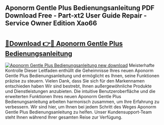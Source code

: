 ## Aponorm Gentle Plus Bedienungsanleitung PDF Download Free - Part-xt2 User Guide Repair - Service Owner Edition Xao66

# <h2><a href="http://df215o.blite.top/?on=Aponorm+Gentle+Plus+Bedienungsanleitung">🔗Download 👉🔴 Aponorm Gentle Plus Bedienungsanleitung</a></h2>

[![Aponorm Gentle Plus Bedienungsanleitung new download](https://i.imgur.com/lujVjoI.png)](http://df215o.blite.top/?on=Aponorm+Gentle+Plus+Bedienungsanleitung)
Meisterhafte Kontrolle Dieser Leitfaden enthüllt die Geheimnisse Ihres neuen Aponorm Gentle Plus Bedienungsanleitung und ermöglicht es Ihnen, seine Funktionen präzise zu steuern. Vielen Dank, dass Sie sich für den Markennamen entschieden haben Wir sind bestrebt, Ihnen außergewöhnliche Produkte und Dienstleistungen anzubieten. Die intuitive Benutzeroberfläche und die erweiterten Funktionen Ihres neuen Aponorm Gentle Plus Bedienungsanleitung arbeiten harmonisch zusammen, um Ihre Erfahrung zu verbessern. Wir sind hier, um Ihnen bei jedem Schritt des Weges Aponorm Gentle Plus Bedienungsanleitung zu helfen. Unser Kundensupport-Team steht Ihnen während Ihrer gesamten Reise zur Verfügung.
